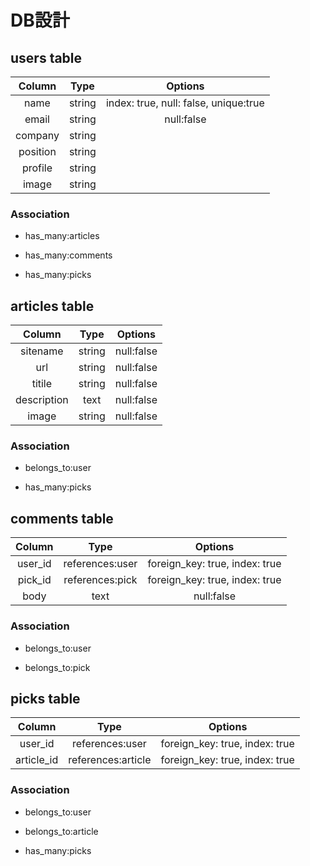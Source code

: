 # DB設計

## users table


|   Column   |     Type    |              Options                |
|:----------:|:-----------:|:-----------------------------------:|
| name       | string      |index: true, null: false, unique:true|
| email      | string      |null:false                           |
| company    | string      |                                     |
| position   | string      |                                     |
| profile    | string      |                                     |
| image      | string      |                                     |

### Association

* has_many:articles

* has_many:comments

* has_many:picks


## articles table


|   Column   |       Type      |            Options              |
|:----------:|:---------------:|:-------------------------------:|
| sitename   | string          |null:false                       |
| url        | string          |null:false                       |
| titile     | string          |null:false                       |
| description| text            |null:false                       |
| image      | string          |null:false                       |

### Association

* belongs_to:user

* has_many:picks


## comments table


|   Column   |        Type       |              Options            |
|:----------:|:-----------------:|:-------------------------------:|
| user_id    | references:user   |foreign_key: true, index: true   |
| pick_id    | references:pick   |foreign_key: true, index: true   |
| body       | text              |null:false                       |

### Association

* belongs_to:user

* belongs_to:pick


## picks table


|   Column   |         Type      |            Options              |
|:----------:|:-----------------:|:-------------------------------:|
| user_id    | references:user   |foreign_key: true, index: true   |
| article_id | references:article|foreign_key: true, index: true   |

### Association

* belongs_to:user

* belongs_to:article

* has_many:picks
